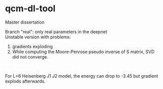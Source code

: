 # qcm-dl-tool
Master dissertation


Branch "real": only real parameters in the deepnet  
Unstable version with problems:
1. gradients exploding
2. While computing the Moore-Penrose pseudo inverse of S matrix, SVD did not converge.  

<br/>

For L=6 Heisenberg J1 J2 model, the energy can drop to -3.45 but gradient explods afterwards.
